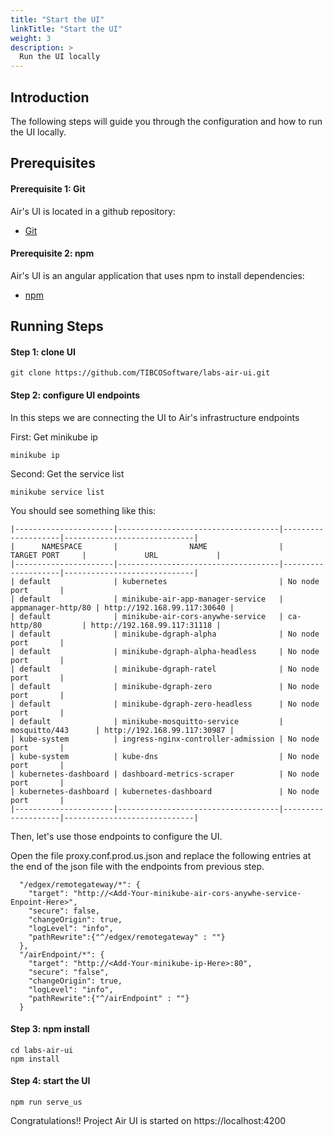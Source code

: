 ```yaml
---
title: "Start the UI"
linkTitle: "Start the UI"
weight: 3
description: >
  Run the UI locally
---
```


## Introduction
The following steps will guide you through the configuration and how to run the UI locally.

## Prerequisites

#### Prerequisite 1: Git
Air's UI is located in a github repository:

* [Git](https://git-scm.com/)

#### Prerequisite 2: npm
Air's UI is an angular application that uses npm to install dependencies:

* [npm](https://www.npmjs.com/)

## Running Steps

#### Step 1: clone UI

```
git clone https://github.com/TIBCOSoftware/labs-air-ui.git
```

#### Step 2: configure UI endpoints
In this steps we are connecting the UI to Air's infrastructure endpoints

First: Get minikube ip

```
minikube ip
```

Second: Get the service list

```
minikube service list
```

You should see something like this:

```
|----------------------|------------------------------------|--------------------|-----------------------------|
|      NAMESPACE       |                NAME                |    TARGET PORT     |             URL             |
|----------------------|------------------------------------|--------------------|-----------------------------|
| default              | kubernetes                         | No node port       |
| default              | minikube-air-app-manager-service   | appmanager-http/80 | http://192.168.99.117:30640 |
| default              | minikube-air-cors-anywhe-service   | ca-http/80         | http://192.168.99.117:31118 |
| default              | minikube-dgraph-alpha              | No node port       |
| default              | minikube-dgraph-alpha-headless     | No node port       |
| default              | minikube-dgraph-ratel              | No node port       |
| default              | minikube-dgraph-zero               | No node port       |
| default              | minikube-dgraph-zero-headless      | No node port       |
| default              | minikube-mosquitto-service         | mosquitto/443      | http://192.168.99.117:30987 |
| kube-system          | ingress-nginx-controller-admission | No node port       |
| kube-system          | kube-dns                           | No node port       |
| kubernetes-dashboard | dashboard-metrics-scraper          | No node port       |
| kubernetes-dashboard | kubernetes-dashboard               | No node port       |
|----------------------|------------------------------------|--------------------|-----------------------------|
```

Then, let's use those endpoints to configure the UI.

Open the file proxy.conf.prod.us.json and replace the following entries at the end of the json file with the endpoints from previous step.

```
  "/edgex/remotegateway/*": {
    "target": "http://<Add-Your-minikube-air-cors-anywhe-service-Enpoint-Here>",
    "secure": false,
    "changeOrigin": true,
    "logLevel": "info",
    "pathRewrite":{"^/edgex/remotegateway" : ""}
  },
  "/airEndpoint/*": {
    "target": "http://<Add-Your-minikube-ip-Here>:80",
    "secure": "false",
    "changeOrigin": true,
    "logLevel": "info",
    "pathRewrite":{"^/airEndpoint" : ""}
  }
```


#### Step 3: npm install

```
cd labs-air-ui
npm install
```

#### Step 4: start the UI

```
npm run serve_us
```

Congratulations!! Project Air UI is started on https://localhost:4200






